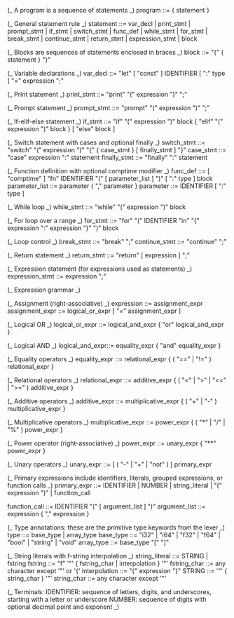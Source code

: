 (_ A program is a sequence of statements _)
program ::= { statement }

(_ General statement rule _)
statement ::= var_decl
| print_stmt
| prompt_stmt
| if_stmt
| switch_stmt
| func_def
| while_stmt
| for_stmt
| break_stmt
| continue_stmt
| return_stmt
| expression_stmt
| block

(_ Blocks are sequences of statements enclosed in braces _)
block ::= "{" { statement } "}"

(_ Variable declarations _)
var_decl ::= "let" [ "const" ] IDENTIFIER [ ":" type ] "=" expression ";"

(_ Print statement _)
print_stmt ::= "print" "(" expression ")" ";"

(_ Prompt statement _)
prompt_stmt ::= "prompt" "(" expression ")" ";"

(_ If-elif-else statement _)
if_stmt ::= "if" "(" expression ")" block { "elif" "(" expression ")" block } [ "else" block ]

(_ Switch statement with cases and optional finally _)
switch_stmt ::= "switch" "(" expression ")" "{" { case_stmt } [ finally_stmt ] "}"
case_stmt ::= "case" expression ":" statement
finally_stmt ::= "finally" ":" statement

(_ Function definition with optional comptime modifier _)
func_def ::= [ "comptime" ] "fn" IDENTIFIER "(" [ parameter_list ] ")" [ ":" type ] block
parameter_list ::= parameter { "," parameter }
parameter ::= IDENTIFIER [ ":" type ]

(_ While loop _)
while_stmt ::= "while" "(" expression ")" block

(_ For loop over a range _)
for_stmt ::= "for" "(" IDENTIFIER "in" "{" expression ":" expression "}" ")" block

(_ Loop control _)
break_stmt ::= "break" ";"
continue_stmt ::= "continue" ";"

(_ Return statement _)
return_stmt ::= "return" [ expression ] ";"

(_ Expression statement (for expressions used as statements) _)
expression_stmt ::= expression ";"

(_ Expression grammar _)

(_ Assignment (right-associative) _)
expression ::= assignment_expr
assignment_expr ::= logical_or_expr [ "=" assignment_expr ]

(_ Logical OR _)
logical_or_expr ::= logical_and_expr { "or" logical_and_expr }

(_ Logical AND _)
logical_and_expr::= equality_expr { "and" equality_expr }

(_ Equality operators _)
equality_expr ::= relational_expr { ( "==" | "!=" ) relational_expr }

(_ Relational operators _)
relational_expr ::= additive_expr { ( "<" | ">" | "<=" | ">=" ) additive_expr }

(_ Additive operators _)
additive_expr ::= multiplicative_expr { ( "+" | "-" ) multiplicative_expr }

(_ Multiplicative operators _)
multiplicative_expr ::= power_expr { ( "\*" | "/" | "%" ) power_expr }

(_ Power operator (right-associative) _)
power_expr ::= unary_expr { "\*\*" power_expr }

(_ Unary operators _)
unary_expr ::= [ ( "-" | "+" | "not" ) ] primary_expr

(_ Primary expressions include identifiers, literals, grouped expressions, or function calls _)
primary_expr ::= IDENTIFIER
| NUMBER
| string_literal
| "(" expression ")"
| function_call

function_call ::= IDENTIFIER "(" [ argument_list ] ")"
argument_list ::= expression { "," expression }

(_ Type annotations: these are the primitive type keywords from the lexer _)
type ::= base_type | array_type
base_type ::= "i32" | "i64" | "f32" | "f64" | "bool" | "string" | "void"
array_type ::= base_type "[" "]"

(_ String literals with f-string interpolation _)
string_literal ::= STRING | fstring
fstring ::= "f" '"' { fstring_char | interpolation } '"'
fstring_char ::= any character except '"' or '{'
interpolation ::= "{" expression "}"
STRING ::= '"' { string_char } '"'
string_char ::= any character except '"'

(_ Terminals:
IDENTIFIER: sequence of letters, digits, and underscores, starting with a letter or underscore
NUMBER: sequence of digits with optional decimal point and exponent
_)
